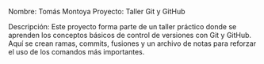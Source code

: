 Nombre: Tomás Montoya
Proyecto: Taller Git y GitHub

Descripción:
Este proyecto forma parte de un taller práctico donde se aprenden los conceptos básicos de control de versiones con Git y GitHub. 
Aquí se crean ramas, commits, fusiones y un archivo de notas para reforzar el uso de los comandos más importantes.
